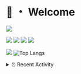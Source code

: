 # 👋 ・ Welcome
![](https://komarev.com/ghpvc/?username=Lorenzo0111)

![](https://img.shields.io/badge/Java-ED8B00?style=for-the-badge&logo=java&logoColor=white)
![](https://img.shields.io/badge/JavaScript-323330?style=for-the-badge&logo=javascript&logoColor=F7DF1E)
![](https://img.shields.io/badge/Node.js-339933?style=for-the-badge&logo=nodedotjs&logoColor=white)
![](https://img.shields.io/badge/React-20232A?style=for-the-badge&logo=react&logoColor=61DAFB)

[![](https://github-readme-stats.vercel.app/api?username=Lorenzo0111&show_icons=true&count_private=true)](https://github.com/Lorenzo0111)
![Top Langs](https://github-readme-stats.vercel.app/api/top-langs/?username=Lorenzo0111&layout=compact)

<details>
<summary>⏰ Recent Activity</summary>

<!--RECENT_ACTIVITY:start-->
1. ![comment] **Commented:** [ZombieStriker/QualityArmory#250](https://github.com/ZombieStriker/QualityArmory/issues/250#issuecomment-1010962652)
2. ![comment] **Commented:** [ZombieStriker/QualityArmory#229](https://github.com/ZombieStriker/QualityArmory/issues/229#issuecomment-1010668380)
3. ![comment] **Commented:** [ZombieStriker/QualityArmory#250](https://github.com/ZombieStriker/QualityArmory/issues/250#issuecomment-1010346567)
4. ![comment] **Commented:** [ZombieStriker/QualityArmory#250](https://github.com/ZombieStriker/QualityArmory/issues/250#issuecomment-1010233027)
5. ![comment] **Commented:** [ZombieStriker/QualityArmoryVehicles2#85](https://github.com/ZombieStriker/QualityArmoryVehicles2/issues/85#issuecomment-1010229104)
6. ![comment] **Commented:** [ZombieStriker/QualityArmory#250](https://github.com/ZombieStriker/QualityArmory/issues/250#issuecomment-1009771361)
7. ![comment] **Commented:** [Lorenzo0111/MultiLang#60](https://github.com/Lorenzo0111/MultiLang/pull/60#issuecomment-1009249111)
8. ![prMerged] **Pull request merged:** [Lorenzo0111/MultiLang#59](https://github.com/Lorenzo0111/MultiLang/pull/59)
9. ![prMerged] **Pull request merged:** [Lorenzo0111/ElectionsPlus#73](https://github.com/Lorenzo0111/ElectionsPlus/pull/73)
10. ![prOpened] **Pull request opened:** [Lorenzo0111/ElectionsPlus#73](https://github.com/Lorenzo0111/ElectionsPlus/pull/73)
<!--RECENT_ACTIVITY:end-->


<!--RECENT_ACTIVITY:last_update-->
Last Updated: Wednesday, January 12th, 2022, 12:19:56 PM
<!--RECENT_ACTIVITY:last_update_end-->
</details>

[issueOpened]: https://cdn.jsdelivr.net/gh/Readme-Workflows/Readme-Icons@main/icons/octicons/IssueOpenedOld.svg
[issueClosed]: https://cdn.jsdelivr.net/gh/Readme-Workflows/Readme-Icons@main/icons/octicons/IssueClosedOld.svg

[prOpened]: https://cdn.jsdelivr.net/gh/Readme-Workflows/Readme-Icons@main/icons/octicons/PullRequestOpened.svg
[prClosed]: https://cdn.jsdelivr.net/gh/Readme-Workflows/Readme-Icons@main/icons/octicons/PullRequestClosed.svg
[prMerged]: https://cdn.jsdelivr.net/gh/Readme-Workflows/Readme-Icons@main/icons/octicons/PullRequestMerged.svg

[comment]: https://cdn.jsdelivr.net/gh/Readme-Workflows/Readme-Icons@main/icons/octicons/Comment.svg

[changesRequested]: https://cdn.jsdelivr.net/gh/Readme-Workflows/Readme-Icons@main/icons/octicons/RequestedChanges.svg
[approved]: https://cdn.jsdelivr.net/gh/Readme-Workflows/Readme-Icons@main/icons/octicons/ApprovedChanges.svg

[repoCreated]: https://cdn.jsdelivr.net/gh/Readme-Workflows/Readme-Icons@main/icons/octicons/Repository.svg
[release]: https://cdn.jsdelivr.net/gh/Readme-Workflows/Readme-Icons@main/icons/octicons/Release.svg
[star]: https://cdn.jsdelivr.net/gh/Readme-Workflows/Readme-Icons@main/icons/octicons/StarredRepository.svg
[wiki]: https://cdn.jsdelivr.net/gh/Readme-Workflows/Readme-Icons@main/icons/octicons/Wiki.svg
[fork]: https://cdn.jsdelivr.net/gh/Readme-Workflows/Readme-Icons@main/icons/octicons/ForkedRepository.svg
[people]: https://cdn.jsdelivr.net/gh/Readme-Workflows/Readme-Icons@main/icons/octicons/People.svg
